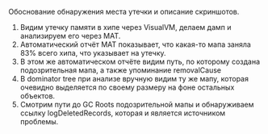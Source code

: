 Обоснование обнаружения места утечки и описание скриншотов.

1. Видим утечку памяти в хипе через VisualVM, делаем дамп и анализируем его через MAT.
2. Автоматический отчёт MAT показывает, что какая-то мапа заняла 83% всего хипа, что указывает на утечку.
3. В этом же автоматическом отчёте видим путь, по которому создана подозрительная мапа, а также упоминание removalCause
4. В dominator tree при анализе вручную видим ту же мапу, которая очевидно выделяется по своему размеру на фоне остальных объектов.
5. Смотрим пути до GC Roots подозрительной мапы и обнаруживаем ссылку logDeletedRecords, которая и является источником проблемы.